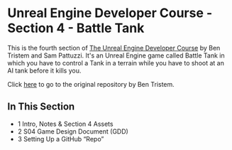 # Unreal Engine Developer Course - Section 4 - Battle Tank

This is the fourth section of [The Unreal Engine Developer Course]( http://gdev.tv/urcgithub) by Ben Tristem and Sam Pattuzzi. It's an Unreal Engine game called Battle Tank in which you have to control a Tank in a terrain while you have to shoot at an AI tank before it kills you.

Click [here](https://github.com/UnrealCourse/04_BattleTank) to go to the original repository by Ben Tristem.

## In This Section

* 1 Intro, Notes & Section 4 Assets 
* 2 S04 Game Design Document (GDD) 
* 3 Setting Up a GitHub “Repo” 
